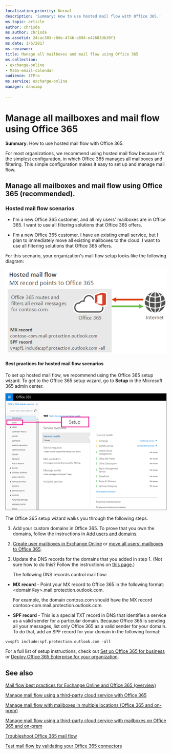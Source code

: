 ```yaml
---
localization_priority: Normal
description: 'Summary: How to use hosted mail flow with Office 365.'
ms.topic: article
author: chrisda
ms.author: chrisda
ms.assetid: 24cac303-c8de-474b-a894-e42683db30f1
ms.date: 1/6/2017
ms.reviewer: 
title: Manage all mailboxes and mail flow using Office 365
ms.collection: 
- exchange-online
- M365-email-calendar
audience: ITPro
ms.service: exchange-online
manager: dansimp

---
```


# Manage all mailboxes and mail flow using Office 365

 **Summary**: How to use hosted mail flow with Office 365.

For most organizations, we recommend using hosted mail flow because it's the simplest configuration, in which Office 365 manages all mailboxes and filtering. This simple configuration makes it easy to set up and manage mail flow.

## Manage all mailboxes and mail flow using Office 365 (recommended).
<a name="BKMK_HostedMailFlow"> </a>

### Hosted mail flow scenarios

- I'm a new Office 365 customer, and all my users' mailboxes are in Office 365. I want to use all filtering solutions that Office 365 offers.

- I'm a new Office 365 customer. I have an existing email service, but I plan to immediately move all existing mailboxes to the cloud. I want to use all filtering solutions that Office 365 offers.

For this scenario, your organization's mail flow setup looks like the following diagram:

![Mail flow diagram showing mail going from the internet to Office 365 and from Office 365 to the internet.](../media/96ec9aca-fa95-4307-a992-479a1ed65e5c.png)

#### Best practices for hosted mail flow scenarios

To set up hosted mail flow, we recommend using the Office 365 setup wizard. To get to the Office 365 setup wizard, go to **Setup** in the Microsoft 365 admin center.

![Screenshot of the Setup option in the Office 365 admin center navigation menu](../media/41bc173f-5a06-4325-b613-b307d3eb0873.png)

The Office 365 setup wizard walks you through the following steps.

1. Add your custom domains in Office 365. To prove that you own the domains, follow the instructions in [Add users and domains](https://go.microsoft.com/fwlink/p/?LinkId=708999).

2. [Create user mailboxes in Exchange Online](../recipients-in-exchange-online/create-user-mailboxes.md) or [move all users' mailboxes to Office 365](https://go.microsoft.com/fwlink/p/?LinkId=524030).

3. Update the DNS records for the domains that you added in step 1. (Not sure how to do this? Follow the instructions on [this page](https://go.microsoft.com/fwlink/p/?LinkID=534835).)

    The following DNS records control mail flow:

  - **MX record** - Point your MX record to Office 365 in the following format: \<domainKey\>.mail.protection.outlook.com.

    For example, the domain contoso.com should have the MX record contoso-com.mail.protection.outlook.com.

  - **SPF record** - This is a special TXT record in DNS that identifies a service as a valid sender for a particular domain. Because Office 365 is sending all your messages, list only Office 365 as a valid sender for your domain. To do that, add an SPF record for your domain in the following format:

  ```
  v=spf1 include:spf.protection.outlook.com -all
  ```

For a full list of setup instructions, check out [Set up Office 365 for business](https://go.microsoft.com/fwlink/p/?LinkID=522378) or [Deploy Office 365 Enterprise for your organization](https://go.microsoft.com/fwlink/p/?LinkID=703951).

## See also
<a name="BKMK_HostedMailFlow"> </a>

[Mail flow best practices for Exchange Online and Office 365 (overview)](mail-flow-best-practices.md)

[Manage mail flow using a third-party cloud service with Office 365](manage-mail-flow-using-third-party-cloud.md)

[Manage mail flow with mailboxes in multiple locations (Office 365 and on-prem)](manage-mail-flow-for-multiple-locations.md)

[Manage mail flow using a third-party cloud service with mailboxes on Office 365 and on-prem](manage-mail-flow-on-office-365-and-on-prem.md)

[Troubleshoot Office 365 mail flow](troubleshoot-mail-flow.md)

[Test mail flow by validating your Office 365 connectors](test-mail-flow.md)



